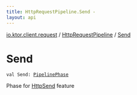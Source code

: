 ```yaml
---
title: HttpRequestPipeline.Send - 
layout: api
---
```


<div class='api-docs-breadcrumbs'><a href="../index.html">io.ktor.client.request</a> / <a href="index.html">HttpRequestPipeline</a> / <a href="./-send.html">Send</a></div>

# Send

<div class="signature"><code><span class="keyword">val </span><span class="identifier">Send</span><span class="symbol">: </span><a href="../../io.ktor.util.pipeline/-pipeline-phase/index.html"><span class="identifier">PipelinePhase</span></a></code></div>

Phase for <a href="#">HttpSend</a> feature


